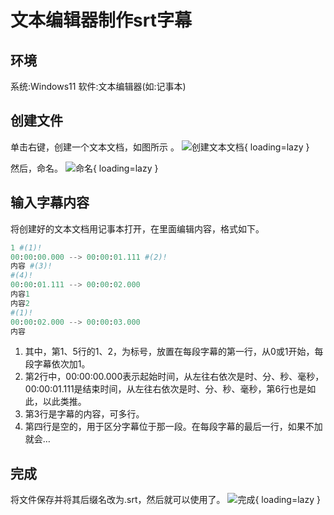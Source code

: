# 文本编辑器制作srt字幕

## 环境

系统:Windows11 软件:文本编辑器(如:记事本)

## 创建文件

单击右键，创建一个文本文档，如图所示 。
![创建文本文档](https://niaodtiantang.github.io/blog/img/image-1.png){ loading=lazy }

然后，命名。
![命名](https://niaodtiantang.github.io/blog/img/image-2.png){ loading=lazy }

## 输入字幕内容
将创建好的文本文档用记事本打开，在里面编辑内容，格式如下。
```py title="字幕.txt" linenums="1"
1 #(1)!
00:00:00.000 --> 00:00:01.111 #(2)!
内容 #(3)!
#(4)!
00:00:01.111 --> 00:00:02.000
内容1
内容2
#(1)!
00:00:02.000 --> 00:00:03.000
内容
```

1. 其中，第1、5行的1、2，为标号，放置在每段字幕的第一行，从0或1开始，每段字幕依次加1。
2. 第2行中，00:00:00.000表示起始时间，从左往右依次是时、分、秒、毫秒，00:00:01.111是结束时间，从左往右依次是时、分、秒、毫秒，第6行也是如此，以此类推。
3. 第3行是字幕的内容，可多行。
4. 第四行是空的，用于区分字幕位于那一段。在每段字幕的最后一行，如果不加就会…

## 完成
将文件保存并将其后缀名改为.srt，然后就可以使用了。
![完成](https://niaodtiantang.github.io/blog/img/image-4.png){ loading=lazy }
